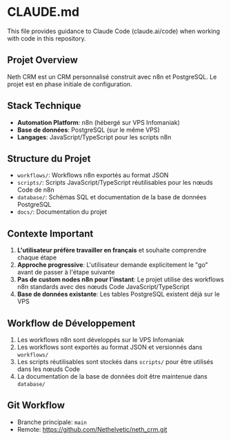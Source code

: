# CLAUDE.md

This file provides guidance to Claude Code (claude.ai/code) when working with code in this repository.

## Projet Overview

Neth CRM est un CRM personnalisé construit avec n8n et PostgreSQL. Le projet est en phase initiale de configuration.

## Stack Technique

- **Automation Platform**: n8n (hébergé sur VPS Infomaniak)
- **Base de données**: PostgreSQL (sur le même VPS)
- **Langages**: JavaScript/TypeScript pour les scripts n8n

## Structure du Projet

- `workflows/`: Workflows n8n exportés au format JSON
- `scripts/`: Scripts JavaScript/TypeScript réutilisables pour les nœuds Code de n8n
- `database/`: Schémas SQL et documentation de la base de données PostgreSQL
- `docs/`: Documentation du projet

## Contexte Important

1. **L'utilisateur préfère travailler en français** et souhaite comprendre chaque étape
2. **Approche progressive**: L'utilisateur demande explicitement le "go" avant de passer à l'étape suivante
3. **Pas de custom nodes n8n pour l'instant**: Le projet utilise des workflows n8n standards avec des nœuds Code JavaScript/TypeScript
4. **Base de données existante**: Les tables PostgreSQL existent déjà sur le VPS

## Workflow de Développement

1. Les workflows n8n sont développés sur le VPS Infomaniak
2. Les workflows sont exportés au format JSON et versionnés dans `workflows/`
3. Les scripts réutilisables sont stockés dans `scripts/` pour être utilisés dans les nœuds Code
4. La documentation de la base de données doit être maintenue dans `database/`

## Git Workflow

- Branche principale: `main`
- Remote: https://github.com/Nethelvetic/neth_crm.git
